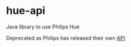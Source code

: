 hue-api
=======

Java library to use Philips Hue

Deprecated as Philips has released their own [API][1]


  [1]: https://github.com/PhilipsHue/PhilipsHueSDK-Java-MultiPlatform-Android
